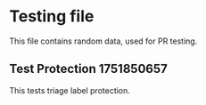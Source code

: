# Testing file

This file contains random data, used for PR testing.


## Test Protection 1751850657

This tests triage label protection.
